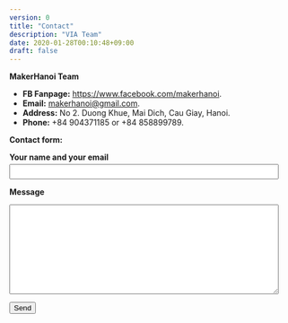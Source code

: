 ```yaml
---
version: 0
title: "Contact"
description: "VIA Team"
date: 2020-01-28T00:10:48+09:00
draft: false
---
```


**MakerHanoi Team**

- **FB Fanpage:** <https://www.facebook.com/makerhanoi>.
- **Email:** makerhanoi@gmail.com.
- **Address:** No 2. Duong Khue, Mai Dich, Cau Giay, Hanoi.
- **Phone:** +84 904371185 or +84 858899789.


**Contact form:**


<form id="contact-form"
  action="https://formspree.io/f/meqpylya"
  method="POST">

<b>Your name and your email</b>
<input class="input" type="email" name="_replyto">

<b>Message</b>
<textarea class="input" name="message"></textarea>

  <button type="submit" class="button">Send</button>
</form>

<style>
    #contact-form {
    }
    #contact-form input, #contact-form textarea {
        display: block;
        max-width: 100%;
        width: 30rem;
        margin-top: 0.25rem;
        margin-bottom: 0.5rem;
        padding: 0.25rem;
    }
    #contact-form textarea {
        height: 10rem;
    }
</style>

